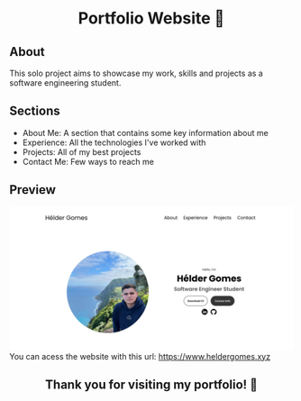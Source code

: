 <h1 align="center">Portfolio Website 🚀</h1>

## About

This solo project aims to showcase my work, skills and projects as a software engineering student.

## Sections

- About Me: A section that contains some key information about me
- Experience: All the technologies I've worked with
- Projects: All of my best projects
- Contact Me: Few ways to reach me

## Preview

![Website Preview](./assets/website_screenshot.png)
You can acess the website with this url: https://www.heldergomes.xyz

<h2 align="center">Thank you for visiting my portfolio! 🤍</h2>
